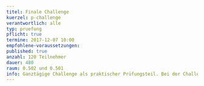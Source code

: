 ```yaml
---
titel: Finale Challenge
kuerzel: p-challenge
verantwortlich: alle
typ: pruefung
pflicht: true
termine: 2017-12-07 10:00
empfohlene-voraussetzungen: 
published: true
anzahl: 120 Teilnehmer
dauer: 480
raum: 0.502 und 0.501
info: Ganztägige Challenge als praktischer Prüfungsteil. Bei der Challenge werden wir Ihnen eine Aufgabe stellen, die Sie in einem 5-er Team lösen müssen.
---
```



